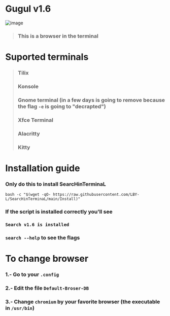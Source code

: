 # **Gugul v1.6**

![image](https://user-images.githubusercontent.com/93894290/178590326-96d9a0c8-c718-4e77-8c07-a7b9154728d4.png)

> ### **This is a browser in the terminal**

# Suported terminals

> ### Tilix
> ### Konsole
> ### Gnome terminal (in a few days is going to remove because the flag `-e` is going to "decrapted")
> ### Xfce Terminal
> ### Alacritty
> ### Kitty

# Installation guide

### Only do this to install SearcHinTerminaL
```
bash -c "$(wget -qO- https://raw.githubusercontent.com/LBY-L/SearcHinTerminaL/main/Install)"
```
### **If the script is installed correctly you'll see**

### `Search v1.6 is installed`
 
### `search --help` **to see the flags**
 
# To change browser
 
### **1.- Go to your** `.config`
 
### **2.- Edit the file** `Default-Broser-DB`
 
### **3.- Change** `chromium` **by your favorite browser (the executable in** `/usr/bin`**)**


